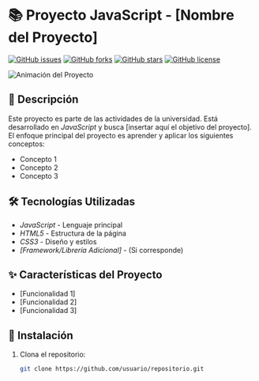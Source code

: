 # 📚 Proyecto JavaScript - [Nombre del Proyecto]

[![GitHub issues](https://img.shields.io/github/issues/usuario/repositorio)](https://github.com/usuario/repositorio/issues)
[![GitHub forks](https://img.shields.io/github/forks/usuario/repositorio)](https://github.com/usuario/repositorio/network)
[![GitHub stars](https://img.shields.io/github/stars/usuario/repositorio)](https://github.com/usuario/repositorio/stargazers)
[![GitHub license](https://img.shields.io/github/license/usuario/repositorio)](https://github.com/usuario/repositorio/blob/main/LICENSE)

![Animación del Proyecto](https://media.giphy.com/media/13HgwGsXF0aiGY/giphy.gif)

## 🚀 Descripción

Este proyecto es parte de las actividades de la universidad. Está desarrollado en *JavaScript* y busca [insertar aquí el objetivo del proyecto]. El enfoque principal del proyecto es aprender y aplicar los siguientes conceptos:

- Concepto 1
- Concepto 2
- Concepto 3

## 🛠 Tecnologías Utilizadas

- *JavaScript* - Lenguaje principal
- *HTML5* - Estructura de la página
- *CSS3* - Diseño y estilos
- *[Framework/Librería Adicional]* - (Si corresponde)

## ✨ Características del Proyecto

- [Funcionalidad 1]
- [Funcionalidad 2]
- [Funcionalidad 3]

## 🔧 Instalación

1. Clona el repositorio:
   ```bash
   git clone https://github.com/usuario/repositorio.git
